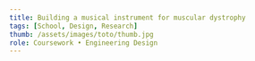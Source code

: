 ```yaml
---
title: Building a musical instrument for muscular dystrophy
tags: [School, Design, Research]
thumb: /assets/images/toto/thumb.jpg
role: Coursework • Engineering Design
---
```

